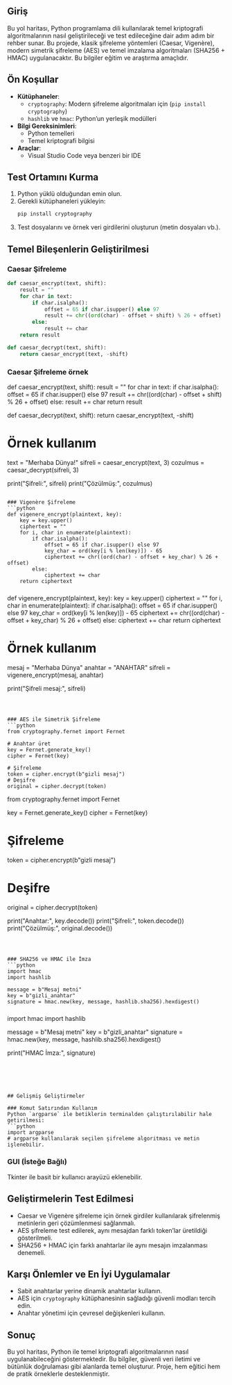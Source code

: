 
## Giriş
Bu yol haritası, Python programlama dili kullanılarak temel kriptografi algoritmalarının nasıl geliştirileceği ve test edileceğine dair adım adım bir rehber sunar. Bu projede, klasik şifreleme yöntemleri (Caesar, Vigenère), modern simetrik şifreleme (AES) ve temel imzalama algoritmaları (SHA256 + HMAC) uygulanacaktır. Bu bilgiler eğitim ve araştırma amaçlıdır.

## Ön Koşullar
- **Kütüphaneler**:
  - `cryptography`: Modern şifreleme algoritmaları için (`pip install cryptography`)
  - `hashlib` ve `hmac`: Python’un yerleşik modülleri
- **Bilgi Gereksinimleri**:
  - Python temelleri
  - Temel kriptografi bilgisi
- **Araçlar**:
  - Visual Studio Code veya benzeri bir IDE

## Test Ortamını Kurma
1. Python yüklü olduğundan emin olun.
2. Gerekli kütüphaneleri yükleyin:
   ```bash
   pip install cryptography
   ```
3. Test dosyalarını ve örnek veri girdilerini oluşturun (metin dosyaları vb.).

## Temel Bileşenlerin Geliştirilmesi

### Caesar Şifreleme
```python
def caesar_encrypt(text, shift):
    result = ""
    for char in text:
        if char.isalpha():
            offset = 65 if char.isupper() else 97
            result += chr((ord(char) - offset + shift) % 26 + offset)
        else:
            result += char
    return result

def caesar_decrypt(text, shift):
    return caesar_encrypt(text, -shift)
```
### Caesar Şifreleme örnek

def caesar_encrypt(text, shift):
    result = ""
    for char in text:
        if char.isalpha():
            offset = 65 if char.isupper() else 97
            result += chr((ord(char) - offset + shift) % 26 + offset)
        else:
            result += char
    return result

def caesar_decrypt(text, shift):
    return caesar_encrypt(text, -shift)

# Örnek kullanım
text = "Merhaba Dünya!"
sifreli = caesar_encrypt(text, 3)
cozulmus = caesar_decrypt(sifreli, 3)

print("Şifreli:", sifreli)
print("Çözülmüş:", cozulmus)
```

### Vigenère Şifreleme
```python
def vigenere_encrypt(plaintext, key):
    key = key.upper()
    ciphertext = ""
    for i, char in enumerate(plaintext):
        if char.isalpha():
            offset = 65 if char.isupper() else 97
            key_char = ord(key[i % len(key)]) - 65
            ciphertext += chr((ord(char) - offset + key_char) % 26 + offset)
        else:
            ciphertext += char
    return ciphertext
```
###
def vigenere_encrypt(plaintext, key):
    key = key.upper()
    ciphertext = ""
    for i, char in enumerate(plaintext):
        if char.isalpha():
            offset = 65 if char.isupper() else 97
            key_char = ord(key[i % len(key)]) - 65
            ciphertext += chr((ord(char) - offset + key_char) % 26 + offset)
        else:
            ciphertext += char
    return ciphertext

# Örnek kullanım
mesaj = "Merhaba Dünya"
anahtar = "ANAHTAR"
sifreli = vigenere_encrypt(mesaj, anahtar)

print("Şifreli mesaj:", sifreli)
```



### AES ile Simetrik Şifreleme
```python
from cryptography.fernet import Fernet

# Anahtar üret
key = Fernet.generate_key()
cipher = Fernet(key)

# Şifreleme
token = cipher.encrypt(b"gizli mesaj")
# Deşifre
original = cipher.decrypt(token)
```

from cryptography.fernet import Fernet

key = Fernet.generate_key()
cipher = Fernet(key)

# Şifreleme
token = cipher.encrypt(b"gizli mesaj")
# Deşifre
original = cipher.decrypt(token)

print("Anahtar:", key.decode())
print("Şifreli:", token.decode())
print("Çözülmüş:", original.decode())

```



### SHA256 ve HMAC ile İmza
```python
import hmac
import hashlib

message = b"Mesaj metni"
key = b"gizli_anahtar"
signature = hmac.new(key, message, hashlib.sha256).hexdigest()
```
###
import hmac
import hashlib

message = b"Mesaj metni"
key = b"gizli_anahtar"
signature = hmac.new(key, message, hashlib.sha256).hexdigest()

print("HMAC İmza:", signature)
```





## Gelişmiş Geliştirmeler

### Komut Satırından Kullanım
Python `argparse` ile betiklerin terminalden çalıştırılabilir hale getirilmesi:
```python
import argparse
# argparse kullanılarak seçilen şifreleme algoritması ve metin işlenebilir.
```

### GUI (İsteğe Bağlı)
Tkinter ile basit bir kullanıcı arayüzü eklenebilir.

## Geliştirmelerin Test Edilmesi
- Caesar ve Vigenère şifreleme için örnek girdiler kullanılarak şifrelenmiş metinlerin geri çözümlenmesi sağlanmalı.
- AES şifreleme test edilerek, aynı mesajdan farklı token’lar üretildiği gösterilmeli.
- SHA256 + HMAC için farklı anahtarlar ile aynı mesajın imzalanması denemeli.

## Karşı Önlemler ve En İyi Uygulamalar
- Sabit anahtarlar yerine dinamik anahtarlar kullanın.
- AES için `cryptography` kütüphanesinin sağladığı güvenli modları tercih edin.
- Anahtar yönetimi için çevresel değişkenleri kullanın.

## Sonuç
Bu yol haritası, Python ile temel kriptografi algoritmalarının nasıl uygulanabileceğini göstermektedir. Bu bilgiler, güvenli veri iletimi ve bütünlük doğrulaması gibi alanlarda temel oluşturur. Proje, hem eğitici hem de pratik örneklerle desteklenmiştir.
